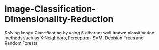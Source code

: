# Image-Classification-Dimensionality-Reduction
Solving Image Classification by using 5 different well-known classification methods such as K-Neighbors, Perceptron, SVM, Decision Trees and Random Forests.

